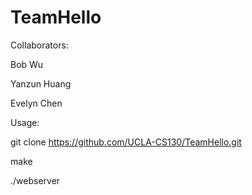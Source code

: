 # TeamHello

Collaborators: 

Bob Wu

Yanzun Huang

Evelyn Chen

Usage:

git clone https://github.com/UCLA-CS130/TeamHello.git

make 

./webserver <config file>
